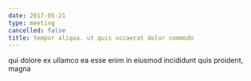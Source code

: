 ```yaml
---
date: 2017-05-21
type: meeting
cancelled: false
title: tempor aliqua. ut quis occaecat dolor commodo
---
```

qui dolore ex ullamco ea esse enim in eiusmod incididunt quis proident, magna